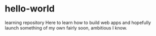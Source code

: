 # hello-world
learning repository 
Here to learn how to build web apps and hopefully launch something of my own fairly soon, ambitious I know. 
